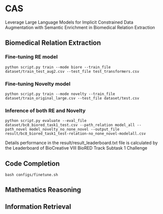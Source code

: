 # CAS
Leverage Large Language Models for Implicit Constrained Data Augmentation with Semantic Enrichment in Biomedical Relation Extraction
## Biomedical Relation Extraction
### Fine-tuning RE model
```
python script.py train --mode biore --train_file dataset/train_test_aug2.csv --test_file test_transformers.csv
```
### Fine-tuning Novelty model
```
python script.py train --mode novelty --train_file dataset/train_original_large.csv --test_file dataset/test.csv
```
### Inference of both RE and Novelty
```
python script.py evaluate --eval_file dataset/bc8_biored_task1_test.csv --path_relation model_all --path_novel model_novelty_no_none_novel --output_file result/bc8_biored_task1_test-relation-no_none_novel-modelall.csv
```
Details performance in the result/result_leaderboard.txt file is calculated by the Leaderboard of BioCreative VIII BioRED Track Subtask 1 Challenge
## Code Completion 
```
bash configs/finetune.sh
```
## Mathematics Reasoning
## Information Retrieval

